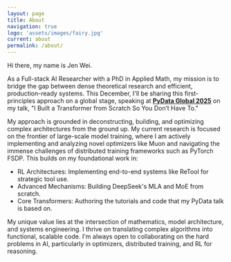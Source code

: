 ```yaml
---
layout: page
title: About
navigation: true
logo: 'assets/images/fairy.jpg'
current: about
permalink: /about/
---
```


Hi there, my name is Jen Wei.

As a Full-stack AI Researcher with a PhD in Applied Math, my mission is to bridge the gap between dense theoretical research and efficient, production-ready systems. This December, I'll be sharing this first-principles approach on a global stage, speaking at [**PyData Global 2025**](https://pydata.org/global2025/schedule) on my talk, "I Built a Transformer from Scratch So You Don’t Have To."

My approach is grounded in deconstructing, building, and optimizing complex architectures from the ground up. My current research is focused on the frontier of large-scale model training, where I am actively implementing and analyzing novel optimizers like Muon and navigating the immense challenges of distributed training frameworks such as PyTorch FSDP. This builds on my foundational work in:

- RL Architectures: Implementing end-to-end systems like ReTool for strategic tool use. 
- Advanced Mechanisms: Building DeepSeek's MLA and MoE from scratch. 
- Core Transformers: Authoring the tutorials and code that my PyData talk is based on.

My unique value lies at the intersection of mathematics, model architecture, and systems engineering. I thrive on translating complex algorithms into functional, scalable code. I'm always open to collaborating on the hard problems in AI, particularly in optimizers, distributed training, and RL for reasoning.